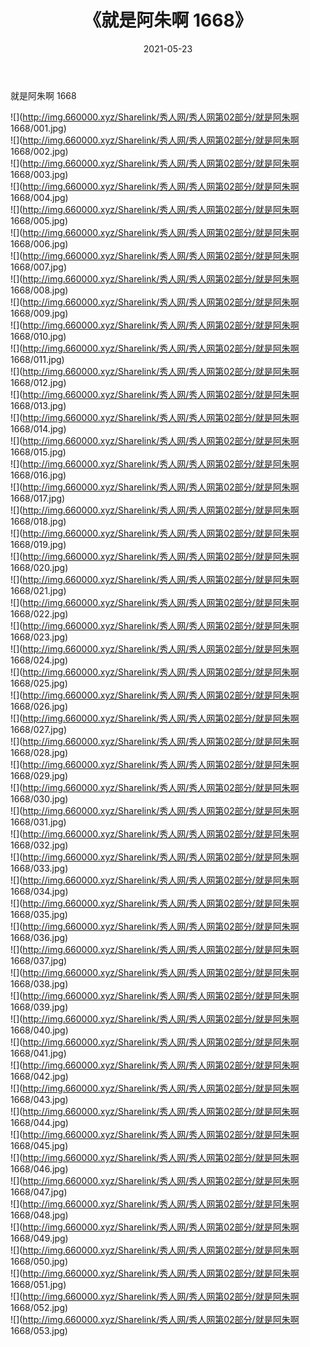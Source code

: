 ﻿---
layout: post
title:  《就是阿朱啊 1668》
date:   2021-05-23
img: http://img.660000.xyz/Sharelink/秀人网/秀人网第02部分/就是阿朱啊 1668/000.jpg
categories: [美女, 清纯, 唯美]
---

就是阿朱啊 1668

  ![](http://img.660000.xyz/Sharelink/秀人网/秀人网第02部分/就是阿朱啊 1668/001.jpg) <br> ![](http://img.660000.xyz/Sharelink/秀人网/秀人网第02部分/就是阿朱啊 1668/002.jpg) <br> ![](http://img.660000.xyz/Sharelink/秀人网/秀人网第02部分/就是阿朱啊 1668/003.jpg) <br> ![](http://img.660000.xyz/Sharelink/秀人网/秀人网第02部分/就是阿朱啊 1668/004.jpg) <br> ![](http://img.660000.xyz/Sharelink/秀人网/秀人网第02部分/就是阿朱啊 1668/005.jpg) <br> ![](http://img.660000.xyz/Sharelink/秀人网/秀人网第02部分/就是阿朱啊 1668/006.jpg) <br> ![](http://img.660000.xyz/Sharelink/秀人网/秀人网第02部分/就是阿朱啊 1668/007.jpg) <br> ![](http://img.660000.xyz/Sharelink/秀人网/秀人网第02部分/就是阿朱啊 1668/008.jpg) <br> ![](http://img.660000.xyz/Sharelink/秀人网/秀人网第02部分/就是阿朱啊 1668/009.jpg) <br> ![](http://img.660000.xyz/Sharelink/秀人网/秀人网第02部分/就是阿朱啊 1668/010.jpg) <br> ![](http://img.660000.xyz/Sharelink/秀人网/秀人网第02部分/就是阿朱啊 1668/011.jpg) <br> ![](http://img.660000.xyz/Sharelink/秀人网/秀人网第02部分/就是阿朱啊 1668/012.jpg) <br> ![](http://img.660000.xyz/Sharelink/秀人网/秀人网第02部分/就是阿朱啊 1668/013.jpg) <br> ![](http://img.660000.xyz/Sharelink/秀人网/秀人网第02部分/就是阿朱啊 1668/014.jpg) <br> ![](http://img.660000.xyz/Sharelink/秀人网/秀人网第02部分/就是阿朱啊 1668/015.jpg) <br> ![](http://img.660000.xyz/Sharelink/秀人网/秀人网第02部分/就是阿朱啊 1668/016.jpg) <br> ![](http://img.660000.xyz/Sharelink/秀人网/秀人网第02部分/就是阿朱啊 1668/017.jpg) <br> ![](http://img.660000.xyz/Sharelink/秀人网/秀人网第02部分/就是阿朱啊 1668/018.jpg) <br> ![](http://img.660000.xyz/Sharelink/秀人网/秀人网第02部分/就是阿朱啊 1668/019.jpg) <br> ![](http://img.660000.xyz/Sharelink/秀人网/秀人网第02部分/就是阿朱啊 1668/020.jpg) <br> ![](http://img.660000.xyz/Sharelink/秀人网/秀人网第02部分/就是阿朱啊 1668/021.jpg) <br> ![](http://img.660000.xyz/Sharelink/秀人网/秀人网第02部分/就是阿朱啊 1668/022.jpg) <br> ![](http://img.660000.xyz/Sharelink/秀人网/秀人网第02部分/就是阿朱啊 1668/023.jpg) <br> ![](http://img.660000.xyz/Sharelink/秀人网/秀人网第02部分/就是阿朱啊 1668/024.jpg) <br> ![](http://img.660000.xyz/Sharelink/秀人网/秀人网第02部分/就是阿朱啊 1668/025.jpg) <br> ![](http://img.660000.xyz/Sharelink/秀人网/秀人网第02部分/就是阿朱啊 1668/026.jpg) <br> ![](http://img.660000.xyz/Sharelink/秀人网/秀人网第02部分/就是阿朱啊 1668/027.jpg) <br> ![](http://img.660000.xyz/Sharelink/秀人网/秀人网第02部分/就是阿朱啊 1668/028.jpg) <br> ![](http://img.660000.xyz/Sharelink/秀人网/秀人网第02部分/就是阿朱啊 1668/029.jpg) <br> ![](http://img.660000.xyz/Sharelink/秀人网/秀人网第02部分/就是阿朱啊 1668/030.jpg) <br> ![](http://img.660000.xyz/Sharelink/秀人网/秀人网第02部分/就是阿朱啊 1668/031.jpg) <br> ![](http://img.660000.xyz/Sharelink/秀人网/秀人网第02部分/就是阿朱啊 1668/032.jpg) <br> ![](http://img.660000.xyz/Sharelink/秀人网/秀人网第02部分/就是阿朱啊 1668/033.jpg) <br> ![](http://img.660000.xyz/Sharelink/秀人网/秀人网第02部分/就是阿朱啊 1668/034.jpg) <br> ![](http://img.660000.xyz/Sharelink/秀人网/秀人网第02部分/就是阿朱啊 1668/035.jpg) <br> ![](http://img.660000.xyz/Sharelink/秀人网/秀人网第02部分/就是阿朱啊 1668/036.jpg) <br> ![](http://img.660000.xyz/Sharelink/秀人网/秀人网第02部分/就是阿朱啊 1668/037.jpg) <br> ![](http://img.660000.xyz/Sharelink/秀人网/秀人网第02部分/就是阿朱啊 1668/038.jpg) <br> ![](http://img.660000.xyz/Sharelink/秀人网/秀人网第02部分/就是阿朱啊 1668/039.jpg) <br> ![](http://img.660000.xyz/Sharelink/秀人网/秀人网第02部分/就是阿朱啊 1668/040.jpg) <br> ![](http://img.660000.xyz/Sharelink/秀人网/秀人网第02部分/就是阿朱啊 1668/041.jpg) <br> ![](http://img.660000.xyz/Sharelink/秀人网/秀人网第02部分/就是阿朱啊 1668/042.jpg) <br> ![](http://img.660000.xyz/Sharelink/秀人网/秀人网第02部分/就是阿朱啊 1668/043.jpg) <br> ![](http://img.660000.xyz/Sharelink/秀人网/秀人网第02部分/就是阿朱啊 1668/044.jpg) <br> ![](http://img.660000.xyz/Sharelink/秀人网/秀人网第02部分/就是阿朱啊 1668/045.jpg) <br> ![](http://img.660000.xyz/Sharelink/秀人网/秀人网第02部分/就是阿朱啊 1668/046.jpg) <br> ![](http://img.660000.xyz/Sharelink/秀人网/秀人网第02部分/就是阿朱啊 1668/047.jpg) <br> ![](http://img.660000.xyz/Sharelink/秀人网/秀人网第02部分/就是阿朱啊 1668/048.jpg) <br> ![](http://img.660000.xyz/Sharelink/秀人网/秀人网第02部分/就是阿朱啊 1668/049.jpg) <br> ![](http://img.660000.xyz/Sharelink/秀人网/秀人网第02部分/就是阿朱啊 1668/050.jpg) <br> ![](http://img.660000.xyz/Sharelink/秀人网/秀人网第02部分/就是阿朱啊 1668/051.jpg) <br> ![](http://img.660000.xyz/Sharelink/秀人网/秀人网第02部分/就是阿朱啊 1668/052.jpg) <br> ![](http://img.660000.xyz/Sharelink/秀人网/秀人网第02部分/就是阿朱啊 1668/053.jpg) <br>